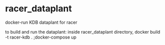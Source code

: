 # racer_dataplant
docker-run KDB dataplant for racer

to build and run the dataplant:
  inside racer_dataplant directory,
  docker build -t racer-kdb . ;docker-compose up